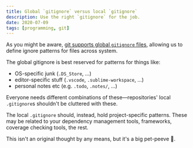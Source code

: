 ```yaml
---
title: Global `gitignore` versus local `gitignore`
description: Use the right `gitignore` for the job.
date: 2020-07-09
tags: [programming, git]
---
```


As you might be aware, [git supports global `gitignore` files](https://www.peterbe.com/plog/gitinfoexclude), allowing us to define ignore patterns for files across system.

The global gitignore is best reserved for patterns for things like:

- OS-specific junk (`.DS_Store`, …)
- editor-specific stuff (`.vscode`, `.sublime-workspace`, …)
- personal notes etc (e.g. `.todo`, `.notes/`, …)

Everyone needs different combinations of these—repositories' local `.gitignore`s shouldn't be cluttered with these.

The local `.gitignore` should, instead, hold project-specific patterns. These may be related to your dependency management tools, frameworks, coverage checking tools, the rest.

This isn't an original thought by any means, but it's a big pet-peeve 🐶.